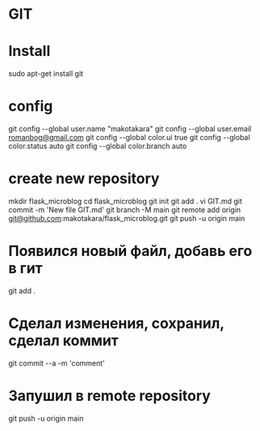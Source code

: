 # GIT
# Install
sudo apt-get install git
# config
git config --global user.name "makotakara"
git config --global user.email romanbog@gmail.com
git config --global color.ui true
git config --global color.status auto
git config --global color.branch auto
# create new repository
mkdir flask_microblog 
cd flask_microblog
git init
git add .
vi GIT.md
git commit -m 'New file GIT.md'
git branch -M main
git remote add origin git@github.com:makotakara/flask_microblog.git
git push -u origin main

# Появился новый файл, добавь его в гит
git add .
# Сделал изменения, сохранил, сделал коммит
git commit --a -m 'comment'
# Запушил в remote repository
git push -u origin main